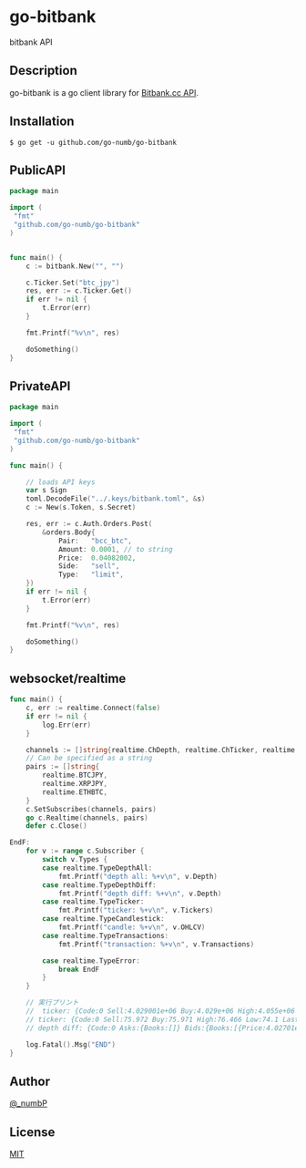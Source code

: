 # go-bitbank

bitbank API

## Description

go-bitbank is a go client library for [Bitbank.cc API](https://docs.bitbank.cc).

## Installation

```
$ go get -u github.com/go-numb/go-bitbank
```

## PublicAPI
``` go
package main

import (
 "fmt"
 "github.com/go-numb/go-bitbank"
)


func main() {
	c := bitbank.New("", "")

	c.Ticker.Set("btc_jpy")
	res, err := c.Ticker.Get()
	if err != nil {
		t.Error(err)
	}

	fmt.Printf("%v\n", res)

	doSomething()
}
```

## PrivateAPI

``` go
package main

import (
 "fmt"
 "github.com/go-numb/go-bitbank"
)

func main() {

    // loads API keys
	var s Sign
	toml.DecodeFile("../.keys/bitbank.toml", &s)
	c := New(s.Token, s.Secret)

	res, err := c.Auth.Orders.Post(
		&orders.Body{
			Pair:   "bcc_btc",
			Amount: 0.0001, // to string
			Price:  0.04082002,
			Side:   "sell",
			Type:   "limit",
	})
	if err != nil {
		t.Error(err)
	}

	fmt.Printf("%v\n", res)

	doSomething()
}
```

## websocket/realtime
``` go
func main() {
	c, err := realtime.Connect(false)
	if err != nil {
		log.Err(err)
	}

	channels := []string{realtime.ChDepth, realtime.ChTicker, realtime.ChTransactions}
	// Can be specified as a string
	pairs := []string{
		realtime.BTCJPY,
		realtime.XRPJPY,
		realtime.ETHBTC,
	}
	c.SetSubscribes(channels, pairs)
	go c.Realtime(channels, pairs)
	defer c.Close()

EndF:
	for v := range c.Subscriber {
		switch v.Types {
		case realtime.TypeDepthAll:
			fmt.Printf("depth all: %+v\n", v.Depth)
		case realtime.TypeDepthDiff:
			fmt.Printf("depth diff: %+v\n", v.Depth)
		case realtime.TypeTicker:
			fmt.Printf("ticker: %+v\n", v.Tickers)
		case realtime.TypeCandlestick:
			fmt.Printf("candle: %+v\n", v.OHLCV)
		case realtime.TypeTransactions:
			fmt.Printf("transaction: %+v\n", v.Transactions)

		case realtime.TypeError:
			break EndF
		}
	}

	// 実行プリント
	// 	ticker: {Code:0 Sell:4.029001e+06 Buy:4.029e+06 High:4.055e+06 Low:3.946e+06 Last:4.029001e+06 Vol:305.8786 Timestamp:{Time:2023-09-29 14:44:56.608 +0900 JST}}
	// ticker: {Code:0 Sell:75.972 Buy:75.971 High:76.466 Low:74.1 Last:75.973 Vol:5.5717360327e+06 Timestamp:{Time:2023-09-29 14:44:56.176 +0900 JST}}
	// depth diff: {Code:0 Asks:{Books:[]} Bids:{Books:[{Price:4.02701e+06 Size:0}]} Timestamp:{Time:2023-09-29 14:44:58.003 +0900 JST}}

	log.Fatal().Msg("END")
}
```

## Author

[@_numbP](https://twitter.com/_numbP)

## License

[MIT](https://github.com/go-numb/go-bitbank/blob/master/LICENSE)